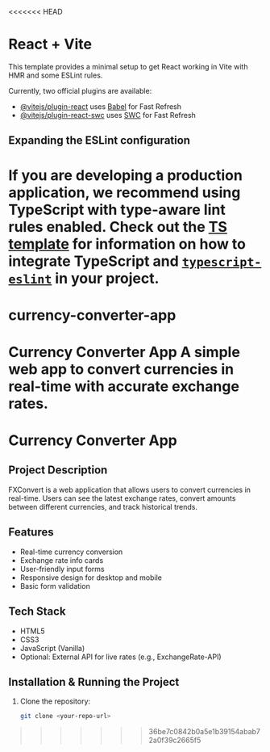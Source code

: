 <<<<<<< HEAD
# React + Vite

This template provides a minimal setup to get React working in Vite with HMR and some ESLint rules.

Currently, two official plugins are available:

- [@vitejs/plugin-react](https://github.com/vitejs/vite-plugin-react/blob/main/packages/plugin-react) uses [Babel](https://babeljs.io/) for Fast Refresh
- [@vitejs/plugin-react-swc](https://github.com/vitejs/vite-plugin-react/blob/main/packages/plugin-react-swc) uses [SWC](https://swc.rs/) for Fast Refresh

## Expanding the ESLint configuration

If you are developing a production application, we recommend using TypeScript with type-aware lint rules enabled. Check out the [TS template](https://github.com/vitejs/vite/tree/main/packages/create-vite/template-react-ts) for information on how to integrate TypeScript and [`typescript-eslint`](https://typescript-eslint.io) in your project.
=======
# currency-converter-app
# Currency Converter App A simple web app to convert currencies in real-time with accurate exchange rates.
# Currency Converter App

## Project Description
FXConvert is a web application that allows users to convert currencies in real-time. Users can see the latest exchange rates, convert amounts between different currencies, and track historical trends.

## Features
- Real-time currency conversion
- Exchange rate info cards
- User-friendly input forms
- Responsive design for desktop and mobile
- Basic form validation

## Tech Stack
- HTML5
- CSS3
- JavaScript (Vanilla)
- Optional: External API for live rates (e.g., ExchangeRate-API)

## Installation & Running the Project
1. Clone the repository:
   ```bash
   git clone <your-repo-url>
>>>>>>> 36be7c0842b0a5e1b39154abab72a0f39c2665f5
